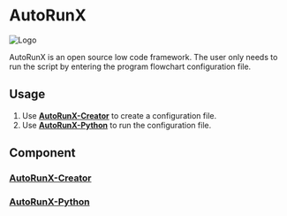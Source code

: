 # AutoRunX

![Logo](https://raw.githubusercontent.com/Xuanfq/AutoRunX/master/favicon.ico)

AutoRunX is an open source low code framework. The user only needs to run the script by entering the program flowchart configuration file.


## Usage

1. Use [**AutoRunX-Creator**]() to create a configuration file.
2. Use [**AutoRunX-Python**]() to run the configuration file.


## Component

### [AutoRunX-Creator](https://github.com/Xuanfq/AutoRunX-Creator)



### [AutoRunX-Python](https://github.com/Xuanfq/AutoRunX-Python)


